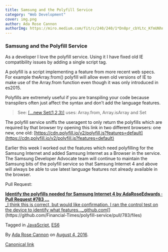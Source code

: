 ```yaml
---
title: Samsung and the Polyfill Service
category: "Web Development"
cover: img.png
author: Ada Rose Cannon
authorImg: https://miro.medium.com/fit/c/240/240/1*Dn8pr_cbYLtc_KfmUNhnBA.png
---
```


### Samsung and the Polyfill Service

As a developer I love the polyfill service. Using it I have fixed old IE compatibility issues by adding a single script tag.

A polyfill is a script implementing a feature from more recent web specs. For example theArray.from() polyfill will allow even old versions of IE to make use of the Array.from function even though it was only introduced in es2015.

Polyfills are extremely useful if you are transpiling your code because transpilers often just affect the syntax and don’t add the language features.

> See: [\[…new Set(1,2,3)\]](https://babeljs.io/repl/#?evaluate=true&lineWrap=false&presets=es2015%2Creact%2Cstage-2&code=%5B...new%20Set%281%2C2%2C3%29%5D) uses: Array.from, Array.isArray and Set

The polyfill service sniffs the useragent to only return the polyfills which are required by that browser try opening this link in two different browsers: one new, one old: [https://cdn.polyfill.io/v2/polyfill.js?features=default](https://cdn.polyfill.io/v2/polyfill.js?features=default)

Earlier this week I worked out the features which need polyfilling for the Samsung Internet and added Samsung Internet as a Browser in the service. The Samsung Developer Advocate team will continue to maintain the Samsung bits of the polyfill service so that Samsung Internet 4 and above will always be able to use latest language features not already available in the browser.

Pull Request:

[**Identify the polyfills needed for Samsung Internet 4 by AdaRoseEdwards · Pull Request #783 …**  
_I think this is correct, but would like confirmation. I ran the control test on the device to identify what features…_github.com](https://github.com/Financial-Times/polyfill-service/pull/783/files "https://github.com/Financial-Times/polyfill-service/pull/783/files")[](https://github.com/Financial-Times/polyfill-service/pull/783/files)

Tagged in [JavaScript](https://medium.com/tag/javascript), [ES6](https://medium.com/tag/es6)

By [Ada Rose Cannon](https://medium.com/@Lady_Ada_King) on [August 4, 2016](https://medium.com/p/d6e70a9f1684).

[Canonical link](https://medium.com/@Lady_Ada_King/samsung-and-the-polyfill-service-d6e70a9f1684)
